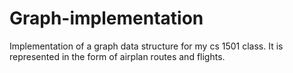 # Graph-implementation
Implementation of a graph data structure for my cs 1501 class. It is represented in the form of airplan routes and flights.
